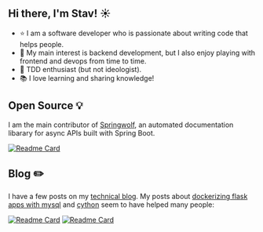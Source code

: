 ## Hi there, I'm Stav! :sunny:
- :star: I am a software developer who is passionate about writing code that helps people. 
- :wrench: My main interest is backend development, but I also enjoy playing with frontend and devops from time to time. 
- :turtle: TDD enthusiast (but not ideologist).
- :books: I love learning and sharing knowledge!

## Open Source :bulb:
I am the main contributor of [Springwolf](https://springwolf.github.io/), an automated documentation libarary for async APIs built with Spring Boot.

[![Readme Card](https://github-readme-stats.vercel.app/api/pin/?username=springwolf&repo=springwolf-core&theme=dark)](https://github.com/springwolf/springwolf-core)

## Blog :pencil2:
I have a few posts on my [technical blog](https://stavshamir.github.io/). 
My posts about [dockerizing flask apps with mysql](https://stavshamir.github.io/python/dockerizing-a-flask-mysql-app-with-docker-compose/) and [cython](https://stavshamir.github.io/python/making-your-c-library-callable-from-python-by-wrapping-it-with-cython/) seem to have helped many people:

[![Readme Card](https://github-readme-stats.vercel.app/api/pin/?username=stavshamir&repo=docker-tutorial&theme=dark)](https://github.com/stavshamir/docker-tutorial)
[![Readme Card](https://github-readme-stats.vercel.app/api/pin/?username=stavshamir&repo=cython-c-wrapper&theme=dark)](https://github.com/stavshamir/cython-c-wrapper)


<!--
**stavshamir/stavshamir** is a ✨ _special_ ✨ repository because its `README.md` (this file) appears on your GitHub profile.

Here are some ideas to get you started:

- 🔭 I’m currently working on ...
- 🌱 I’m currently learning ...
- 👯 I’m looking to collaborate on ...
- 🤔 I’m looking for help with ...
- 💬 Ask me about ...
- 📫 How to reach me: ...
- 😄 Pronouns: ...
- ⚡ Fun fact: ...
-->
